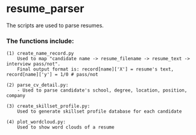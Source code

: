 # resume_parser

The scripts are used to parse resumes. 

### The functions include:
    (1) create_name_record.py
        Used to map "candidate name -> resume_filename -> resume_text -> interview pass/not".
        Final output format is: record[name]['X'] = resume's text, record[name]['y'] = 1/0 # pass/not
    
    (2) parse_cv_detail.py:
        - Used to parse candidate's school, degree, location, position, company
    
    (3) create_skillset_profile.py:
        Used to generate skillset profile database for each candidate
    
    (4) plot_wordcloud.py:
        Used to show word clouds of a resume
